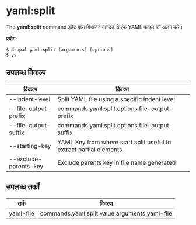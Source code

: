 # yaml:split
The **yaml:split** command इंडेंट द्वारा विभाजन मानदंड से एक YAML फाइल को अलग करें।

**प्रयोग:**
```
$ drupal yaml:split [arguments] [options] 
$ ys  
```

## उपलब्ध विकल्प
विकल्प | विवरण
-------|-------------
--indent-level | Split YAML file using a specific indent level
--file-output-prefix | commands.yaml.split.options.file-output-prefix
--file-output-suffix | commands.yaml.split.options.file-output-suffix
--starting-key | YAML Key from where start split useful to extract partial elements
--exclude-parents-key | Exclude parents key in file name generated

## उपलब्ध तर्कों  
तर्क | विवरण
---------|-------------
yaml-file | commands.yaml.split.value.arguments.yaml-file
